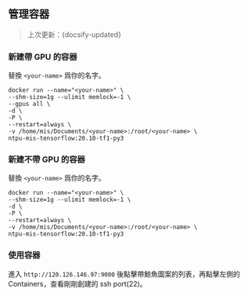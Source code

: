 ## 管理容器
> 上次更新：{docsify-updated} 

### 新建帶 GPU 的容器
替換 `<your-name>` 爲你的名字。
```
docker run --name="<your-name>" \
--shm-size=1g --ulimit memlock=-1 \
--gpus all \
-d \
-P \
--restart=always \
-v /home/mis/Documents/<your-name>:/root/<your-name> \
ntpu-mis-tensorflow:20.10-tf1-py3
```

### 新建不帶 GPU 的容器
替換 `<your-name>` 爲你的名字。
```
docker run --name="<your-name>" \
--shm-size=1g --ulimit memlock=-1 \
-d \
-P \
--restart=always \
-v /home/mis/Documents/<your-name>:/root/<your-name> \
ntpu-mis-tensorflow:20.10-tf1-py3
```

### 使用容器
進入 `http://120.126.146.97:9000` 後點擊帶鯨魚圖案的列表，再點擊左側的 Containers，查看剛剛創建的 ssh port(22)。